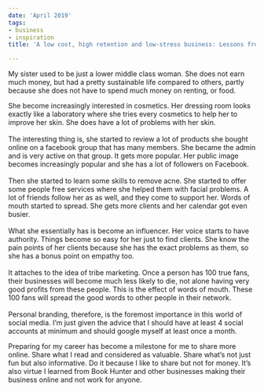 ```yaml
---
date: 'April 2019'
tags:
- business
- inspiration
title: 'A low cost, high retention and low-stress business: Lessons from my sister'

---
```

My sister used to be just a lower middle class woman. She does not earn much money, but had a pretty sustainable life compared to others, partly because she does not have to spend much money on renting, or food. 

  
She become increasingly interested in cosmetics. Her dressing room looks exactly like a laboratory where she tries every cosmetics to help her to improve her skin. She does have a lot of problems with her skin.   
‍  
The interesting thing is, she started to review a lot of products she bought online on a facebook group that has many members. She became the admin and is very active on that group. It gets more popular. Her public image becomes increasingly popular and she has a lot of followers on Facebook.   
‍  
Then she started to learn some skills to remove acne. She started to offer some people free services where she helped them with facial problems. A lot of friends follow her as as well, and they come to support her. Words of mouth started to spread. She gets more clients and her calendar got even busier.   
‍  
What she essentially has is become an influencer. Her voice starts to have authority. Things become so easy for her just to find clients. She know the pain points of her clients because she has the exact problems as them, so she has a bonus point on empathy too.  
‍  
It attaches to the idea of tribe marketing. Once a person has 100 true fans, their businesses will become much less likely to die, not alone having very good profits from these people. This is the effect of words of mouth. These 100 fans will spread the good words to other people in their network.   
‍  
Personal branding, therefore, is the foremost importance in this world of social media. I’m just given the advice that I should have at least 4 social accounts at minimum and should google myself at least once a month. 

  
Preparing for my career has become a milestone for me to share more online. Share what I read and considered as valuable. Share what’s not just fun but also informative. Do it because I like to share but not for money. It’s also virtue I learned from Book Hunter and other businesses making their business online and not work for anyone.